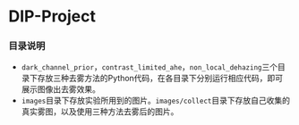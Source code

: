 # DIP-Project

### 目录说明
- `dark_channel_prior`，`contrast_limited_ahe`，`non_local_dehazing`三个目录下存放三种去雾方法的Python代码，在各目录下分别运行相应代码，即可展示图像出去雾效果。
- `images`目录下存放实验所用到的图片。`images/collect`目录下存放自己收集的真实雾图，以及使用三种方法去雾后的图片。

